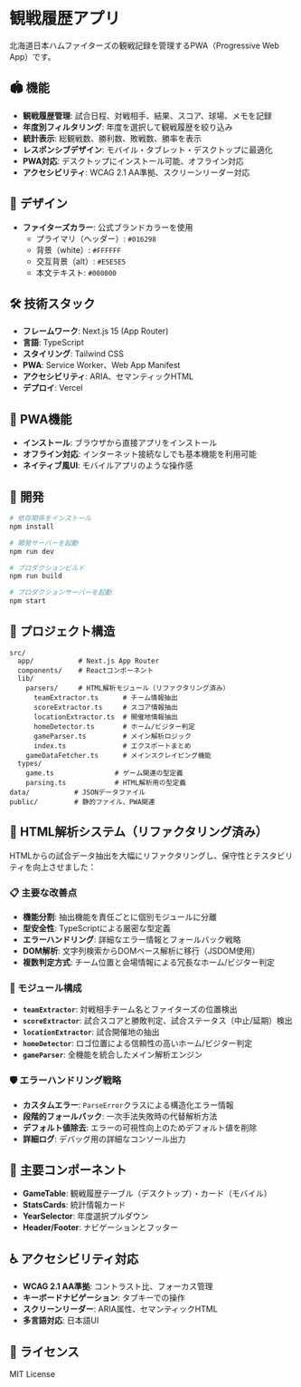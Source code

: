 # 観戦履歴アプリ

北海道日本ハムファイターズの観戦記録を管理するPWA（Progressive Web App）です。

## 🏟️ 機能

- **観戦履歴管理**: 試合日程、対戦相手、結果、スコア、球場、メモを記録
- **年度別フィルタリング**: 年度を選択して観戦履歴を絞り込み
- **統計表示**: 総観戦数、勝利数、敗戦数、勝率を表示
- **レスポンシブデザイン**: モバイル・タブレット・デスクトップに最適化
- **PWA対応**: デスクトップにインストール可能、オフライン対応
- **アクセシビリティ**: WCAG 2.1 AA準拠、スクリーンリーダー対応

## 🎨 デザイン

- **ファイターズカラー**: 公式ブランドカラーを使用
  - プライマリ（ヘッダー）: `#016298`
  - 背景（white）: `#FFFFFF`
  - 交互背景（alt）: `#E5E5E5`
  - 本文テキスト: `#000000`

## 🛠️ 技術スタック

- **フレームワーク**: Next.js 15 (App Router)
- **言語**: TypeScript
- **スタイリング**: Tailwind CSS
- **PWA**: Service Worker、Web App Manifest
- **アクセシビリティ**: ARIA、セマンティックHTML
- **デプロイ**: Vercel

## 📱 PWA機能

- **インストール**: ブラウザから直接アプリをインストール
- **オフライン対応**: インターネット接続なしでも基本機能を利用可能
- **ネイティブ風UI**: モバイルアプリのような操作感

## 🚀 開発

```bash
# 依存関係をインストール
npm install

# 開発サーバーを起動
npm run dev

# プロダクションビルド
npm run build

# プロダクションサーバーを起動
npm start
```

## 📂 プロジェクト構造

```
src/
  app/           # Next.js App Router
  components/    # Reactコンポーネント
  lib/
    parsers/     # HTML解析モジュール（リファクタリング済み）
      teamExtractor.ts      # チーム情報抽出
      scoreExtractor.ts     # スコア情報抽出
      locationExtractor.ts  # 開催地情報抽出
      homeDetector.ts       # ホーム/ビジター判定
      gameParser.ts         # メイン解析ロジック
      index.ts              # エクスポートまとめ
    gameDataFetcher.ts      # メインスクレイピング機能
  types/
    game.ts               # ゲーム関連の型定義
    parsing.ts            # HTML解析用の型定義
data/           # JSONデータファイル
public/         # 静的ファイル、PWA関連
```

## 🔧 HTML解析システム（リファクタリング済み）

HTMLからの試合データ抽出を大幅にリファクタリングし、保守性とテスタビリティを向上させました：

### 📋 主要な改善点

- **機能分割**: 抽出機能を責任ごとに個別モジュールに分離
- **型安全性**: TypeScriptによる厳密な型定義
- **エラーハンドリング**: 詳細なエラー情報とフォールバック戦略
- **DOM解析**: 文字列検索からDOMベース解析に移行（JSDOM使用）
- **複数判定方式**: チーム位置と会場情報による冗長なホーム/ビジター判定

### 🎯 モジュール構成

- **`teamExtractor`**: 対戦相手チーム名とファイターズの位置検出
- **`scoreExtractor`**: 試合スコアと勝敗判定、試合ステータス（中止/延期）検出
- **`locationExtractor`**: 試合開催地の抽出
- **`homeDetector`**: ロゴ位置による信頼性の高いホーム/ビジター判定
- **`gameParser`**: 全機能を統合したメイン解析エンジン

### 🛡️ エラーハンドリング戦略

- **カスタムエラー**: `ParseError`クラスによる構造化エラー情報
- **段階的フォールバック**: 一次手法失敗時の代替解析方法
- **デフォルト値除去**: エラーの可視性向上のためデフォルト値を削除
- **詳細ログ**: デバッグ用の詳細なコンソール出力

## 🎯 主要コンポーネント

- **GameTable**: 観戦履歴テーブル（デスクトップ）・カード（モバイル）
- **StatsCards**: 統計情報カード
- **YearSelector**: 年度選択プルダウン
- **Header/Footer**: ナビゲーションとフッター

## ♿ アクセシビリティ対応

- **WCAG 2.1 AA準拠**: コントラスト比、フォーカス管理
- **キーボードナビゲーション**: タブキーでの操作
- **スクリーンリーダー**: ARIA属性、セマンティックHTML
- **多言語対応**: 日本語UI

## 📄 ライセンス

MIT License

